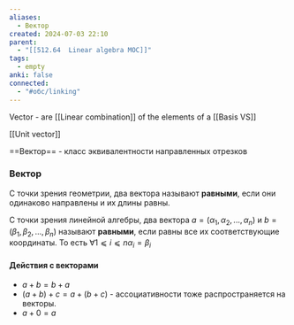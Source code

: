 ```yaml
---
aliases:
  - Вектор
created: 2024-07-03 22:10
parent:
  - "[[512.64  Linear algebra MOC]]"
tags:
  - empty
anki: false
connected:
  - "#обс/linking"
---
```


Vector - are [[Linear combination]] of the elements of a [[Basis VS]]

[[Unit vector]]

==Вектор== - класс эквивалентности направленных отрезков

### Вектор
С точки зрения геометрии, два вектора называют **равными**, если они одинаково направлены и их длины равны.

С точки зрения линейной алгебры, два вектора $a = (α_1, α_2, ..., α_n)$ и $b=(β_1, β_2, ..., β_n)$ называют **равными**, если равны все их соответствующие координаты. То есть $∀ 1⩽i⩽n  α_i=β_i$


#### Действия с векторами
- $a + b = b + a$
- $(a + b) + c = a + (b + c)$ - ассоциативности тоже распространяется на векторы.
- $a + 0 = a$






